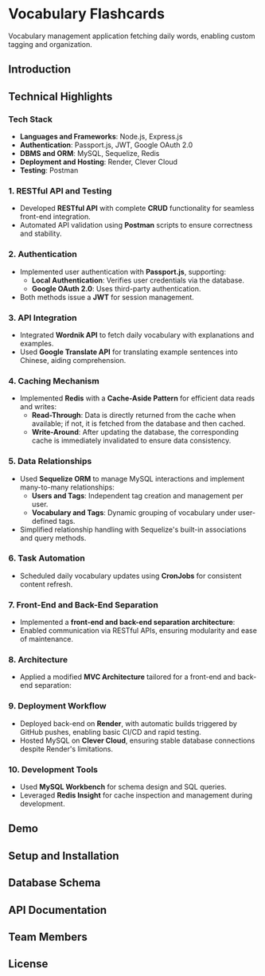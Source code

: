 #  Vocabulary Flashcards
Vocabulary management application fetching daily words, enabling custom tagging and organization.

## Introduction


## Technical Highlights
### Tech Stack
-   **Languages and Frameworks**: Node.js, Express.js
-   **Authentication**: Passport.js, JWT, Google OAuth 2.0
-   **DBMS and ORM**: MySQL, Sequelize, Redis
-   **Deployment and Hosting**: Render, Clever Cloud
-   **Testing**: Postman

### **1. RESTful API and Testing**

-   Developed **RESTful API** with complete **CRUD** functionality for seamless front-end integration.
-   Automated API validation using  **Postman**  scripts to ensure correctness and stability.

### **2.  Authentication**

-   Implemented user authentication with  **Passport.js**, supporting:
    -   **Local Authentication**: Verifies user credentials via the database.
    -   **Google OAuth 2.0**: Uses third-party authentication.
-   Both methods issue a  **JWT**  for session management.

### **3.  API Integration**

-   Integrated  **Wordnik API**  to fetch daily vocabulary with explanations and examples.
-   Used  **Google Translate API**  for translating example sentences into Chinese, aiding comprehension.

### **4. Caching Mechanism**

-   Implemented  **Redis**  with a  **Cache-Aside Pattern**  for efficient data reads and writes:
    -   **Read-Through**: Data is directly returned from the cache when available; if not, it is fetched from the database and then cached.
    -   **Write-Around**: After updating the database, the corresponding cache is immediately invalidated to ensure data consistency.

### **5. Data Relationships**

-   Used  **Sequelize ORM**  to manage MySQL interactions and implement many-to-many relationships:
    -   **Users and Tags**: Independent tag creation and management per user.
    -   **Vocabulary and Tags**: Dynamic grouping of vocabulary under user-defined tags.
-   Simplified relationship handling with Sequelize's built-in associations and query methods.

### **6. Task Automation**

-   Scheduled daily vocabulary updates using  **CronJobs**  for consistent content refresh.

### **7. Front-End and Back-End Separation**

-   Implemented a  **front-end and back-end separation architecture**:
-   Enabled communication via RESTful APIs, ensuring modularity and ease of maintenance.

### **8. Architecture**

-   Applied a modified  **MVC Architecture**  tailored for a front-end and back-end separation:

### **9. Deployment Workflow**

-   Deployed back-end on  **Render**, with automatic builds triggered by GitHub pushes, enabling basic CI/CD and rapid testing.
-   Hosted MySQL on  **Clever Cloud**, ensuring stable database connections despite Render's limitations.

### **10. Development Tools**

-   Used  **MySQL Workbench**  for schema design and SQL queries.
-   Leveraged  **Redis Insight**  for cache inspection and management during development.

## Demo

## Setup and Installation

## Database Schema

## API Documentation

## Team Members

## License
